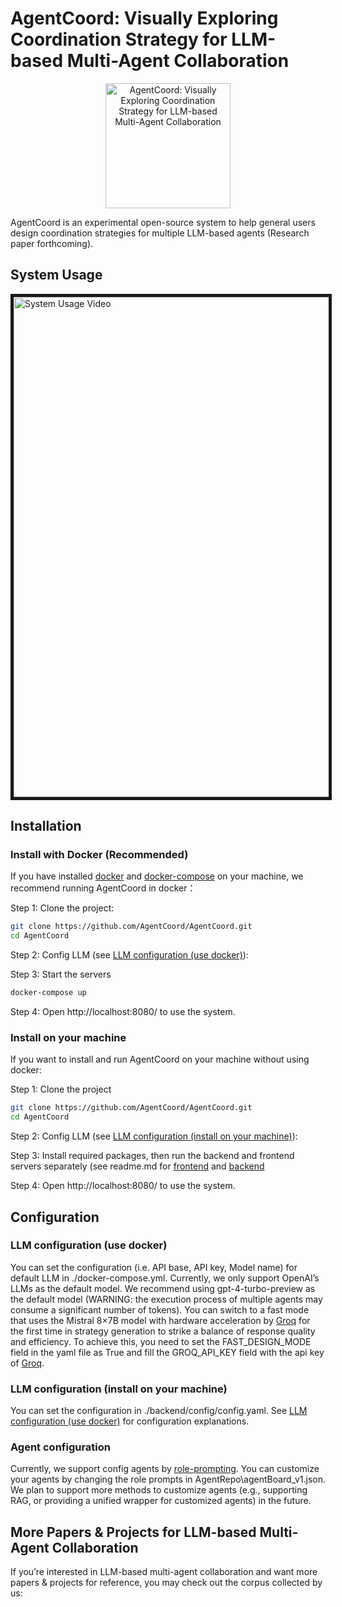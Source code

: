 # AgentCoord: Visually Exploring Coordination Strategy for LLM-based Multi-Agent Collaboration
<p align="center">
<a ><img src="https://github.com/bopan3/AgentCoord_Backend/assets/21981916/bbad2f66-368f-488a-af36-72e79fdb6805" alt=" AgentCoord: Visually Exploring Coordination Strategy for LLM-based Multi-Agent Collaboration" width="200px"></a>
</p>
AgentCoord is an experimental open-source system to help general users design coordination strategies for multiple LLM-based agents (Research paper forthcoming).

## System Usage
<a href="https://youtu.be/s56rHJx-eqY" target="_blank"><img src="https://github.com/bopan3/AgentCoord_Backend/assets/21981916/0d907e64-2a25-4bdf-977d-e90197ab1aab" 
alt="System Usage Video" width="800" border="5" /></a>

## Installation

### Install with Docker (Recommended)

If you have installed [docker](https://www.docker.com/) and [docker-compose](https://docs.docker.com/compose/) on your machine, we recommend running AgentCoord in docker：

Step 1: Clone the project:
```bash
git clone https://github.com/AgentCoord/AgentCoord.git 
cd AgentCoord
```

Step 2: Config LLM (see [LLM configuration (use docker)](README.md#llm-configuration-if-use-docker)): 

Step 3: Start the servers
```bash
docker-compose up
```

Step 4: Open http://localhost:8080/ to use the system.

### Install on your machine

If you want to install and run AgentCoord on your machine without using docker:

Step 1: Clone the project
```bash
git clone https://github.com/AgentCoord/AgentCoord.git 
cd AgentCoord
```

Step 2: Config LLM (see [LLM configuration (install on your machine)](README.md#llm-configuration-install-on-your-machine)): 

Step 3: Install required packages, then run the backend and frontend servers separately (see readme.md for [frontend](frontend/README.md) and [backend](backend/README.md#Installation)

Step 4: Open http://localhost:8080/ to use the system.

## Configuration 
### LLM configuration (use docker)
You can set the configuration (i.e. API base, API key, Model name) for default LLM in ./docker-compose.yml. Currently, we only support OpenAI’s LLMs as the default model. We recommend using gpt-4-turbo-preview as the default model (WARNING: the execution process of multiple agents may consume a significant number of tokens). You can switch to a fast mode that uses the Mistral 8×7B model with hardware acceleration by [Groq](https://groq.com/) for the first time in strategy generation to strike a balance of response quality and efficiency. To achieve this, you need to set the FAST_DESIGN_MODE field in the yaml file as True and fill the GROQ_API_KEY field with the api key of [Groq](https://wow.groq.com/).

### LLM configuration (install on your machine)
You can set the configuration in ./backend/config/config.yaml. See [LLM configuration (use docker)](#llm-configuration-if-use-docker) for configuration explanations.

### Agent configuration
Currently, we support config agents by [role-prompting](https://arxiv.org/abs/2305.14688). You can customize your agents by changing the role prompts in AgentRepo\agentBoard_v1.json. We plan to support more methods to customize agents (e.g., supporting RAG, or providing a unified wrapper for customized agents) in the future. 

## More Papers & Projects for LLM-based Multi-Agent Collaboration
If you’re interested in LLM-based multi-agent collaboration and want more papers & projects for reference, you may check out the corpus collected by us:





